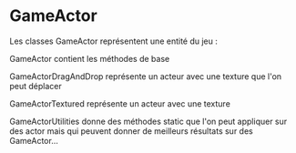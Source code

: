 # GameActor

Les classes GameActor représentent une entité du jeu :

GameActor contient les méthodes de base
	
GameActorDragAndDrop représente un acteur avec une texture que l'on peut
déplacer

GameActorTextured représente un acteur avec une texture

GameActorUtilities donne des méthodes static que l'on peut appliquer
sur des actor mais qui peuvent donner de meilleurs résultats sur des
GameActor...